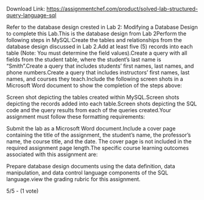Download Link: https://assignmentchef.com/product/solved-lab-structured-query-language-sql
<br>
<p class="ui header product-top-header" title="Lab: Structured Query Language (SQL) Solution">Refer to the database design crested in Lab 2: Modifying a Database Design to complete this Lab.This is the database design from Lab 2Perform the following steps in MySQL:Create the tables and relationships from the database design discussed in Lab 2.Add at least five (5) records into each table (Note: You must determine the field values).Create a query with all fields from the student table, where the student’s last name is “Smith”.Create a query that includes students’ first names, last names, and phone numbers.Create a query that includes instructors’ first names, last names, and courses they teach.Include the following screen shots in a Microsoft Word document to show the completion of the steps above:

Screen shot depicting the tables created within MySQL.Screen shots depicting the records added into each table.Screen shots depicting the SQL code and the query results from each of the queries created.Your assignment must follow these formatting requirements:

Submit the lab as a Microsoft Word document.Include a cover page containing the title of the assignment, the student’s name, the professor’s name, the course title, and the date. The cover page is not included in the required assignment page length.The specific course learning outcomes associated with this assignment are:

Prepare database design documents using the data definition, data manipulation, and data control language components of the SQL language.view the grading rubric for this assignment.

5/5 - (1 vote)